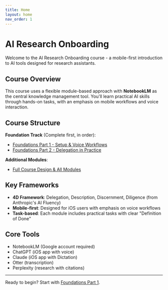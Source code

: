 ```yaml
---
title: Home
layout: home
nav_order: 1
---
```


# AI Research Onboarding

Welcome to the AI Research Onboarding course - a mobile-first introduction to AI tools designed for research assistants.

## Course Overview

This course uses a flexible module-based approach with **NotebookLM** as the central knowledge management tool. You'll learn practical AI skills through hands-on tasks, with an emphasis on mobile workflows and voice interaction.

## Course Structure

**Foundation Track** (Complete first, in order):
- [Foundations Part 1 - Setup & Voice Workflows](foundations-part-1.html)
- [Foundations Part 2 - Delegation in Practice](foundations-part-2.html)

**Additional Modules**:
- [Full Course Design & All Modules](full-course-design.html)

## Key Frameworks

- **4D Framework**: Delegation, Description, Discernment, Diligence (from Anthropic's AI Fluency)
- **Mobile-first**: Designed for iOS users with emphasis on voice workflows
- **Task-based**: Each module includes practical tasks with clear "Definition of Done"

## Core Tools

- NotebookLM (Google account required)
- ChatGPT (iOS app with voice)
- Claude (iOS app with Dictation)
- Otter (transcription)
- Perplexity (research with citations)

---

Ready to begin? Start with [Foundations Part 1](foundations-part-1.html).
